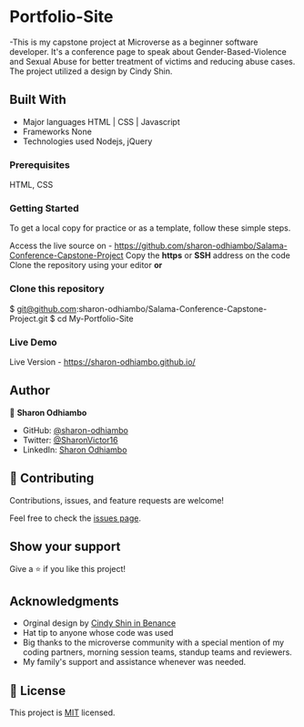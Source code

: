 

# Portfolio-Site
-This is my capstone project at Microverse as a beginner software developer. It's a conference page to speak about Gender-Based-Violence and Sexual Abuse for better treatment of victims and reducing abuse cases. The project utilized a design by Cindy Shin.

## Built With

- Major languages 
  HTML | CSS | Javascript
- Frameworks
  None
- Technologies used
  Nodejs, jQuery
  
 ### Prerequisites
HTML, CSS

### Getting Started
To get a local copy for practice or as a template, follow these simple steps.

Access the live source on - https://github.com/sharon-odhiambo/Salama-Conference-Capstone-Project
Copy the **https** or **SSH** address on the code
Clone the repository using your editor    **or**

### Clone this repository
$ git@github.com:sharon-odhiambo/Salama-Conference-Capstone-Project.git
$ cd My-Portfolio-Site


### Live Demo

Live Version - https://sharon-odhiambo.github.io/

## Author

👤 **Sharon Odhiambo**

- GitHub: [@sharon-odhiambo](https://github.com/sharon-odhiambo)
- Twitter: [@SharonVictor16](https://twitter.com/SharonVictor16)
- LinkedIn: [Sharon Odhiambo](https://www.linkedin.com/in/sharon-odhiambo-4333a0163/)

## 🤝 Contributing

Contributions, issues, and feature requests are welcome!

Feel free to check the [issues page](../../issues/).

## Show your support

Give a ⭐️ if you like this project!

## Acknowledgments

- Orginal design by [Cindy Shin in Benance](https://www.behance.net.adagio07)
- Hat tip to anyone whose code was used
- Big thanks to the microverse community with a special mention of my coding partners, morning session teams, standup teams and reviewers.
- My family's support and assistance whenever was needed.

## 📝 License
This project is [MIT](./LICENSE.txt) licensed.